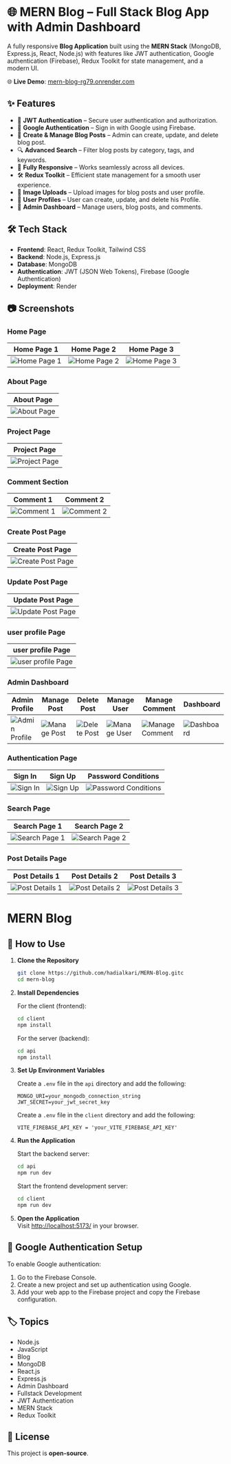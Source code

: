 # 🌐 MERN Blog – Full Stack Blog App with Admin Dashboard

A fully responsive **Blog Application** built using the **MERN Stack** (MongoDB, Express.js, React, Node.js) with features like JWT authentication, Google authentication (Firebase), Redux Toolkit for state management, and a modern UI.

🌐 **Live Demo**: [mern-blog-rg79.onrender.com](https://mern-blog-rg79.onrender.com/)

## ✨ Features

- 🔐 **JWT Authentication** – Secure user authentication and authorization.
- 🔑 **Google Authentication** – Sign in with Google using Firebase.
- 📝 **Create & Manage Blog Posts** – Admin can create, update, and delete blog post.
- 🔍 **Advanced Search** – Filter blog posts by category, tags, and keywords.
- 📱 **Fully Responsive** – Works seamlessly across all devices.
- 🛠️ **Redux Toolkit** – Efficient state management for a smooth user experience.
- 📸 **Image Uploads** – Upload images for blog posts and user profile.
- 👤 **User Profiles** – User can create, update, and delete his Profile.
- 🏢 **Admin Dashboard** – Manage users, blog posts, and comments.

## 🛠️ Tech Stack

- **Frontend**: React, Redux Toolkit, Tailwind CSS
- **Backend**: Node.js, Express.js
- **Database**: MongoDB
- **Authentication**: JWT (JSON Web Tokens), Firebase (Google Authentication)
- **Deployment**: Render

## 📷 Screenshots

### Home Page
| Home Page 1 | Home Page 2 | Home Page 3 |
|-------------|-------------|-------------|
| ![Home Page 1](./home.png) | ![Home Page 2](./home1.png) | ![Home Page 3](./home2.png) |

### About Page
| About Page |
|------------|
| ![About Page](./about.png) |

### Project Page
| Project Page |
|--------------|
| ![Project Page](./project.png) |

### Comment Section
| Comment 1 | Comment 2 |
|------------|------------|
| ![Comment 1](./comment1.png) | ![Comment 2](./comment2.png) |

### Create Post Page
| Create Post Page |
|------------------|
| ![Create Post Page](./create-post.png) |

### Update Post Page
| Update Post Page |
|------------------|
| ![Update Post Page](./update-post.png) |

### user profile Page
| user profile Page |
|------------------|
| ![user profile Page](./userprofile.png) |

### Admin Dashboard
| Admin Profile | Manage Post | Delete Post | Manage User | Manage Comment | Dashboard |
|--------------|------------|-------------|-------------|--------------|------------|
| ![Admin Profile](./admin-profile.png) | ![Manage Post](./manage-post.png) | ![Delete Post](./delete-post.png) | ![Manage User](./manage-user.png) | ![Manage Comment](./manage-comment.png) | ![Dashboard](./dashboard.png) |

### Authentication Page
| Sign In | Sign Up | Password Conditions |
|------------|------------|------------------|
| ![Sign In](./signin.png) | ![Sign Up](./signup.png) | ![Password Conditions](./password-condition.png) |

### Search Page
| Search Page 1 | Search Page 2 |
|--------------|--------------|
| ![Search Page 1](./search1.png) | ![Search Page 2](./search2.png) |

### Post Details Page
| Post Details 1 | Post Details 2 | Post Details 3 |
|----------------|----------------|----------------|
| ![Post Details 1](./post.png) | ![Post Details 2](./post1.png) | ![Post Details 3](./post2.png) |

# MERN Blog

## 🎯 How to Use

1. **Clone the Repository**  
   ```bash
   git clone https://github.com/hadialkari/MERN-Blog.gitc
   cd mern-blog
   ```

2. **Install Dependencies**  

   For the client (frontend):
   ```bash
   cd client
   npm install
   ```

   For the server (backend):
   ```bash
   cd api
   npm install
   ```

3. **Set Up Environment Variables**  

   Create a `.env` file in the `api` directory and add the following:

   ```env
   MONGO_URI=your_mongodb_connection_string
   JWT_SECRET=your_jwt_secret_key
   ```

   Create a `.env` file in the `client` directory and add the following:

   ```env
   VITE_FIREBASE_API_KEY = 'your_VITE_FIREBASE_API_KEY'
   ```

4. **Run the Application**  

   Start the backend server:
   ```bash
   cd api
   npm run dev
   ```

   Start the frontend development server:
   ```bash
   cd client
   npm run dev
   ```

5. **Open the Application**  
   Visit [http://localhost:5173/](http://localhost:5173/) in your browser.

## 🔑 Google Authentication Setup

To enable Google authentication:

1. Go to the Firebase Console.
2. Create a new project and set up authentication using Google.
3. Add your web app to the Firebase project and copy the Firebase configuration.

## 🏷️ Topics

- Node.js
- JavaScript
- Blog
- MongoDB
- React.js
- Express.js
- Admin Dashboard
- Fullstack Development
- JWT Authentication
- MERN Stack
- Redux Toolkit

## 📜 License

This project is **open-source**.
